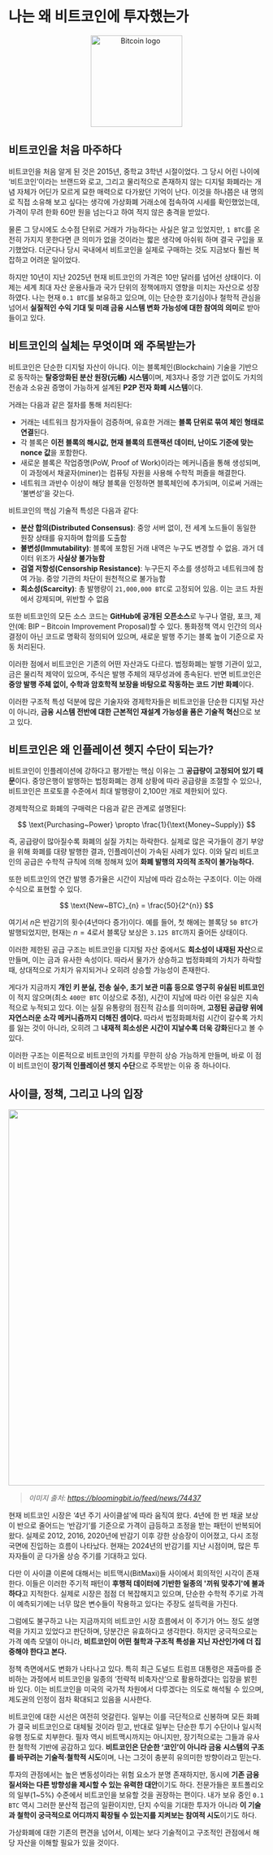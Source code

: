 # 나는 왜 비트코인에 투자했는가

<p align="center">
  <img src="https://bitcoin.org/img/icons/opengraph.png" width="180" alt="Bitcoin logo" />
</p>

## 비트코인을 처음 마주하다

비트코인을 처음 알게 된 것은 2015년, 중학교 3학년 시절이었다. 그 당시 어린 나이에 ‘비트코인’이라는 브랜드와 로고, 그리고 물리적으로 존재하지 않는 디지털 화폐라는 개념 자체가 어딘가 모르게 묘한 매력으로 다가왔던 기억이 난다. 이것을 하나쯤은 내 명의로 직접 소유해 보고 싶다는 생각에 가상화폐 거래소에 접속하여 시세를 확인했었는데, 가격이 무려 한화 60만 원을 넘는다고 하여 적지 않은 충격을 받았다.

물론 그 당시에도 소수점 단위로 거래가 가능하다는 사실은 알고 있었지만, `1 BTC`를 온전히 가지지 못한다면 큰 의미가 없을 것이라는 짧은 생각에 아쉬워 하며 결국 구입을 포기했었다. 더군다나 당시 국내에서 비트코인을 실제로 구매하는 것도 지금보다 훨씬 복잡하고 어려운 일이었다.

하지만 10년이 지난 2025년 현재 비트코인의 가격은 10만 달러를 넘어선 상태이다. 이제는 세계 최대 자산 운용사들과 국가 단위의 정책에까지 영향을 미치는 자산으로 성장하였다. 나는 현재 `0.1 BTC`를 보유하고 있으며, 이는 단순한 호기심이나 철학적 관심을 넘어서 **실질적인 수익 기대 및 미래 금융 시스템 변화 가능성에 대한 참여의 의미**로 받아들이고 있다.

## 비트코인의 실체는 무엇이며 왜 주목받는가

비트코인은 단순한 디지털 자산이 아니다. 이는 블록체인(Blockchain) 기술을 기반으로 동작하는 **탈중앙화된 분산 원장(元帳) 시스템**이며, 제3자나 중앙 기관 없이도 가치의 전송과 소유권 증명이 가능하게 설계된 **P2P 전자 화폐 시스템**이다.

거래는 다음과 같은 절차를 통해 처리된다:

- 거래는 네트워크 참가자들이 검증하며, 유효한 거래는 **블록 단위로 묶여 체인 형태로 연결**된다.
- 각 블록은 **이전 블록의 해시값, 현재 블록의 트랜잭션 데이터, 난이도 기준에 맞는 nonce 값**을 포함한다.
- 새로운 블록은 작업증명(PoW, Proof of Work)이라는 메커니즘을 통해 생성되며, 이 과정에서 채굴자(miner)는 컴퓨팅 자원을 사용해 수학적 퍼즐을 해결한다.
- 네트워크 과반수 이상이 해당 블록을 인정하면 블록체인에 추가되며, 이로써 거래는 ‘불변성’을 갖는다.

비트코인의 핵심 기술적 특성은 다음과 같다:

- **분산 합의(Distributed Consensus)**: 중앙 서버 없이, 전 세계 노드들이 동일한 원장 상태를 유지하며 합의를 도출함
- **불변성(Immutability)**: 블록에 포함된 거래 내역은 누구도 변경할 수 없음. 과거 데이터 위조가 **사실상 불가능함**
- **검열 저항성(Censorship Resistance)**: 누구든지 주소를 생성하고 네트워크에 참여 가능. 중앙 기관의 차단이 원천적으로 불가능함
- **희소성(Scarcity)**: 총 발행량이 `21,000,000 BTC`로 고정되어 있음. 이는 코드 차원에서 강제되며, 위반할 수 없음

또한 비트코인의 모든 소스 코드는 **GitHub에 공개된 오픈소스**로 누구나 열람, 포크, 제안(예: BIP – Bitcoin Improvement Proposal)할 수 있다. 통화정책 역시 인간의 의사결정이 아닌 코드로 명확히 정의되어 있으며, 새로운 발행 주기는 블록 높이 기준으로 자동 처리된다.

이러한 점에서 비트코인은 기존의 어떤 자산과도 다르다. 법정화폐는 발행 기관이 있고, 금은 물리적 제약이 있으며, 주식은 발행 주체의 재무성과에 종속된다. 반면 비트코인은 **중앙 발행 주체 없이, 수학과 암호학적 보장을 바탕으로 작동하는 코드 기반 화폐**이다.

이러한 구조적 특성 덕분에 많은 기술자와 경제학자들은 비트코인을 단순한 디지털 자산이 아니라, **금융 시스템 전반에 대한 근본적인 재설계 가능성을 품은 기술적 혁신**으로 보고 있다.

## 비트코인은 왜 인플레이션 헷지 수단이 되는가?

비트코인이 인플레이션에 강하다고 평가받는 핵심 이유는 그 **공급량이 고정되어 있기 때문**이다. 중앙은행이 발행하는 법정화폐는 경제 상황에 따라 공급량을 조절할 수 있으나, 비트코인은 프로토콜 수준에서 최대 발행량이 2,100만 개로 제한되어 있다.

경제학적으로 화폐의 구매력은 다음과 같은 관계로 설명된다:

$$
\text{Purchasing~Power} \propto \frac{1}{\text{Money~Supply}}
$$

즉, 공급량이 많아질수록 화폐의 실질 가치는 하락한다. 실제로 많은 국가들이 경기 부양을 위해 화폐를 대량 발행한 결과, 인플레이션이 가속된 사례가 있다. 이와 달리 비트코인의 공급은 수학적 규칙에 의해 정해져 있어 **화폐 발행의 자의적 조작이 불가능하다.**

또한 비트코인의 연간 발행 증가율은 시간이 지남에 따라 감소하는 구조이다. 이는 아래 수식으로 표현할 수 있다.

$$
\text{New~BTC}_{n} = \frac{50}{2^{n}}
$$

여기서 $n$은 반감기의 횟수(4년마다 증가)이다. 예를 들어, 첫 해에는 블록당 `50 BTC`가 발행되었지만, 현재는 $n = 4$로서 블록당 보상은 `3.125 BTC`까지 줄어든 상태이다.

이러한 제한된 공급 구조는 비트코인을 디지털 자산 중에서도 **희소성이 내재된 자산**으로 만들며, 이는 금과 유사한 속성이다. 따라서 물가가 상승하고 법정화폐의 가치가 하락할 때, 상대적으로 가치가 유지되거나 오히려 상승할 가능성이 존재한다.

게다가 지금까지 **개인 키 분실, 전송 실수, 초기 보관 미흡 등으로 영구히 유실된 비트코인**이 적지 않으며(최소 `400만 BTC` 이상으로 추정), 시간이 지남에 따라 이런 유실은 지속적으로 누적되고 있다. 이는 실질 유통량의 점진적 감소를 의미하며, **고정된 공급량 위에 자연스러운 소각 메커니즘까지 더해진 셈이다.** 따라서 법정화폐처럼 시간이 갈수록 가치를 잃는 것이 아니라, 오히려 그 **내재적 희소성은 시간이 지날수록 더욱 강화**된다고 볼 수 있다.

이러한 구조는 이론적으로 비트코인의 가치를 무한히 상승 가능하게 만들며, 바로 이 점이 비트코인이 **장기적 인플레이션 헷지 수단**으로 주목받는 이유 중 하나이다.

## 사이클, 정책, 그리고 나의 입장

<p align="left">
  <img src="https://media.bloomingbit.io/prod/news/f98653ed-0ee7-4447-bba4-a0155aea6bf8.png" width="740"/>
</p>

> *이미지 출처: https://bloomingbit.io/feed/news/74437*  

현재 비트코인 시장은 ‘4년 주기 사이클설’에 따라 움직여 왔다. 4년에 한 번 채굴 보상이 반으로 줄어드는 ‘반감기’를 기준으로 가격이 급등하고 조정을 받는 패턴이 반복되어 왔다. 실제로 2012, 2016, 2020년에 반감기 이후 강한 상승장이 이어졌고, 다시 조정 국면에 진입하는 흐름이 나타났다. 현재는 2024년의 반감기를 지난 시점이며, 많은 투자자들이 곧 다가올 상승 주기를 기대하고 있다.

다만 이 사이클 이론에 대해서는 비트맥시(BitMaxi)들 사이에서 회의적인 시각이 존재한다. 이들은 이러한 주기적 패턴이 **후행적 데이터에 기반한 일종의 '끼워 맞추기'에 불과하다**고 지적한다. 실제로 시장은 점점 더 복잡해지고 있으며, 단순한 수학적 주기로 가격이 예측되기에는 너무 많은 변수들이 작용하고 있다는 주장도 설득력을 가진다.

그럼에도 불구하고 나는 지금까지의 비트코인 시장 흐름에서 이 주기가 어느 정도 설명력을 가지고 있었다고 판단하며, 당분간은 유효하다고 생각한다. 하지만 궁극적으로는 가격 예측 모델이 아니라, **비트코인이 어떤 철학과 구조적 특성을 지닌 자산인가에 더 집중해야 한다고 본다.**

정책 측면에서도 변화가 나타나고 있다. 특히 최근 도널드 트럼프 대통령은 재출마를 준비하는 과정에서 비트코인을 일종의 ‘전략적 비축자산’으로 활용하겠다는 입장을 밝힌 바 있다. 이는 비트코인을 미국의 국가적 차원에서 다루겠다는 의도로 해석될 수 있으며, 제도권의 인정이 점차 확대되고 있음을 시사한다.

비트코인에 대한 시선은 여전히 엇갈린다. 일부는 이를 극단적으로 신봉하며 모든 화폐가 결국 비트코인으로 대체될 것이라 믿고, 반대로 일부는 단순한 투기 수단이나 일시적 유행 정도로 치부한다. 필자 역시 비트맥시까지는 아니지만, 장기적으로는 그들과 유사한 철학적 기반에 공감하고 있다. **비트코인은 단순한 ‘코인’이 아니라 금융 시스템의 구조를 바꾸려는 기술적·철학적 시도**이며, 나는 그것이 충분히 유의미한 방향이라고 믿는다.

투자의 관점에서는 높은 변동성이라는 위험 요소가 분명 존재하지만, 동시에 **기존 금융 질서와는 다른 방향성을 제시할 수 있는 유력한 대안**이기도 하다. 전문가들은 포트폴리오의 일부(1~5%) 수준에서 비트코인을 보유할 것을 권장하는 편이다. 내가 보유 중인 `0.1 BTC` 역시 그러한 분산적 접근의 일환이지만, 단지 수익을 기대한 투자가 아니라 **이 기술과 철학이 궁극적으로 어디까지 확장될 수 있는지를 지켜보는 참여적 시도**이기도 하다.

가상화폐에 대한 기존의 편견을 넘어서, 이제는 보다 기술적이고 구조적인 관점에서 해당 자산을 이해할 필요가 있을 것이다.